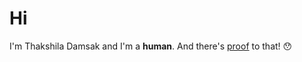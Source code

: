 # Hi
I'm Thakshila Damsak and I'm a **human**.
And there's [proof](https://www.thakshiladamsak.ml/human/) to that! 😯

